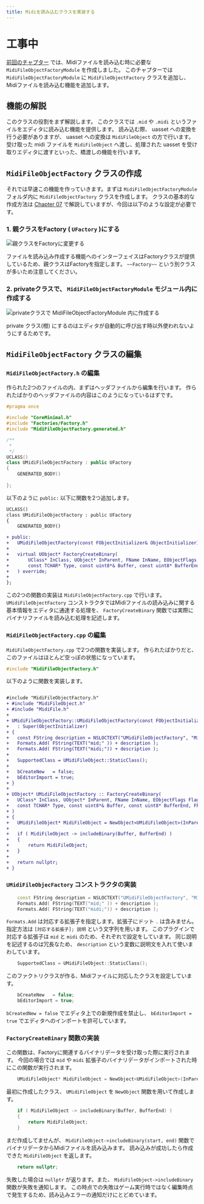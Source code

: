 ```yaml
---
title: Midiを読み込むクラスを実装する
---
```



# 工事中

[前回のチャプター](./11) では、Midiファイルを読み込む時に必要な `MidiFileObjectFactoryModule` を作成しました。
このチャプターでは `MidiFileObjectFactoryModule` に `MidiFileObjectFactory` クラスを追加し、Midiファイルを読み込む機能を追加します。

## 機能の解説

このクラスの役割をまず解説します。
このクラスでは `.mid` や `.midi` というファイルをエディタに読み込む機能を提供します。
読み込む際、 uasset への変換を行う必要がありますが、 uasset への変換は `MidiFileObject` の方で行います。
受け取った midi ファイルを `MidiFileObject` へ渡し、処理された uasset を受け取りエディタに渡すといった、橋渡しの機能を行います。

## `MidiFileObjectFactory` クラスの作成

それでは早速この機能を作っていきます。まずは `MidiFileObjectFactoryModule` フォルダ内に `MidiFileObjectFactory` クラスを作成します。
クラスの基本的な作成方法は [Chapter 07](./07) で解説していますが、今回は以下のような設定が必要です。

### 1. 親クラスをFactory ( `UFactory` )にする

![親クラスをFactoryに変更する](/images/books/ue_midi_file_plugin/12/01.png)

ファイルを読み込み作成する機能へのインターフェイスはFactoryクラスが提供しているため、親クラスはFactoryを指定します。
`~~Factory~~` という別クラスが多いため注意してください。

### 2. privateクラスで、 `MidiFileObjectFactoryModule` モジュール内に作成する

![privateクラスで `MidiFileObjectFactoryModule` 内に作成する](/images/books/ue_midi_file_plugin/12/02.png)

private クラス(橙) にするのはエディタが自動的に呼び出す時以外使われないようにするためです。

## `MidiFileObjectFactory` クラスの編集

### `MidiFileObjectFactory.h` の編集

作られた2つのファイルの内、まずはヘッダファイルから編集を行います。
作られたばかりのヘッダファイルの内容はこのようになっているはずです。

```cpp
#pragma once

#include "CoreMinimal.h"
#include "Factories/Factory.h"
#include "MidiFileObjectFactory.generated.h"

/**
 * 
 */
UCLASS()
class UMidiFileObjectFactory : public UFactory
{
	GENERATED_BODY()
	
};
```

以下のように `public:` 以下に関数を2つ追加します。

```diff cpp
UCLASS()
class UMidiFileObjectFactory : public UFactory
{
	GENERATED_BODY()

+ public:
+	UMidiFileObjectFactory(const FObjectInitializer& ObjectInitializer);
+	
+	virtual UObject* FactoryCreateBinary(
+		UClass* InClass, UObject* InParent, FName InName, EObjectFlags Flags, UObject* Context,
+		const TCHAR* Type, const uint8*& Buffer, const uint8* BufferEnd, FFeedbackContext* Warn
+	) override;
+	
};
```

この2つの関数の実装は `MidiFileObjectFactory.cpp` で行います。
`UMidiFileObjectFactory` コンストラクタではMidiファイルの読み込みに関する基本情報をエディタに通達する処理を、
`FactoryCreateBinary` 関数では実際にバイナリファイルを読み込む処理を記述します。

### `MidiFileObjectFactory.cpp` の編集

`MidiFileObjectFactory.cpp` で2つの関数を実装します。
作られたばかりだと、このファイルはほとんど空っぽの状態になっています。

```cpp
#include "MidiFileObjectFactory.h"
```

以下のように関数を実装します。

```diff cpp

#include "MidiFileObjectFactory.h"
+ #include "MidiFileObject.h"
+ #include "MidiFile.h"
+ 
+ UMidiFileObjectFactory::UMidiFileObjectFactory(const FObjectInitializer& ObjectInitializer)
+ 	: Super(ObjectInitializer)
+ {
+ 	const FString description = NSLOCTEXT("UMidiFileObjectFactory", "MidiFileAsset", "Midi File").ToString();
+ 	Formats.Add( FString(TEXT("mid;" )) + description );
+ 	Formats.Add( FString(TEXT("midi;")) + description );
+ 
+ 	SupportedClass = UMidiFileObject::StaticClass();
+ 	
+ 	bCreateNew   = false;
+ 	bEditorImport = true;
+ }
+ 
+ UObject* UMidiFileObjectFactory :: FactoryCreateBinary(
+ 	UClass* InClass, UObject* InParent, FName InName, EObjectFlags Flags, UObject* Context,
+ 	const TCHAR* Type, const uint8*& Buffer, const uint8* BufferEnd, FFeedbackContext* Warn
+ )
+ {
+ 	UMidiFileObject* MidiFileObject = NewObject<UMidiFileObject>(InParent, InClass, InName, Flags);
+ 
+ 	if ( MidiFileObject -> includeBinary(Buffer, BufferEnd) )
+ 	{
+ 		return MidiFileObject;
+ 	}
+ 
+ 	return nullptr;
+ }
```


### `UMidiFileObjecFactory` コンストラクタの実装

```cpp
 	const FString description = NSLOCTEXT("UMidiFileObjectFactory", "MidiFileAsset", "Midi File").ToString();
 	Formats.Add( FString(TEXT("mid;" )) + description );
 	Formats.Add( FString(TEXT("midi;")) + description );
```

`Formats.Add` は対応する拡張子を指定します。拡張子にドット `.` は含みません。
指定方法は `[対応する拡張子]; 説明` という文字列を用います。
このプラグインで対応する拡張子は `mid` と `midi` のため、それぞれで設定をしています。
同じ説明を記述するのは冗長なため、 `description` という変数に説明文を入れて使いまわしています。

```cpp
 	SupportedClass = UMidiFileObject::StaticClass();
```

このファクトリクラスが作る、Midiファイルに対応したクラスを設定しています。

```cpp
 	bCreateNew   = false;
 	bEditorImport = true;
```

`bCreatedNew = false` でエディタ上での新規作成を禁止し、
`bEditorImport = true` でエディタへのインポートを許可しています。

### `FactoryCreateBinary` 関数の実装

この関数は、Factoryに関連するバイナリデータを受け取った際に実行されます。
今回の場合では `mid` や `midi` 拡張子のバイナリデータがインポートされた時にこの関数が実行されます。

```cpp
 	UMidiFileObject* MidiFileObject = NewObject<UMidiFileObject>(InParent, InClass, InName, Flags);
```

最初に作成したクラス、 `UMidiFileObject` を `NewObject` 関数を用いて作成します。

```cpp
 	if ( MidiFileObject -> includeBinary(Buffer, BufferEnd) )
 	{
 		return MidiFileObject;
 	}
```

まだ作成してませんが、 `MidiFileObject->includeBinary(start, end)` 関数でバイナリデータからMidiファイルを読み込みます。
読み込みが成功したら作成できた `MidiFileObject` を返します。

```cpp 
 	return nullptr;
```

失敗した場合は `nullptr` が返ります。また、 `MidiFileObject->includeBinary` 関数が失敗を通知します。
この時点での失敗はゲーム実行時ではなく編集時点で発生するため、読み込みエラーの通知だけにとどめています。